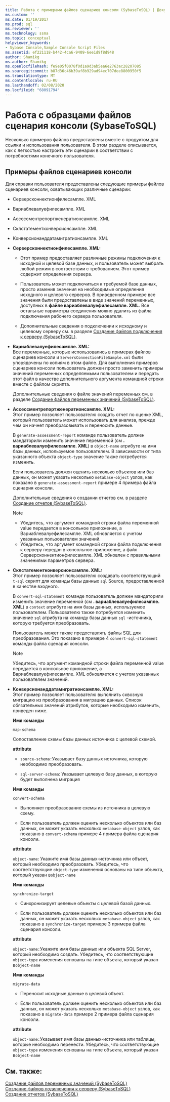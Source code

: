 ```yaml
---
title: Работа с примерами файлов сценариев консоли (SybaseToSQL) | Документация Майкрософт
ms.custom: ''
ms.date: 01/19/2017
ms.prod: sql
ms.reviewer: ''
ms.technology: ssma
ms.topic: conceptual
helpviewer_keywords:
- Sybase Console,Sample Console Script Files
ms.assetid: ef221118-b442-4ca6-9409-6ee1d9f8d948
author: Shamikg
ms.author: Shamikg
ms.openlocfilehash: fe9e05f0078f0d1a9d3ab5ea6e2763ac28207085
ms.sourcegitcommit: b87d36c46b39af8b929ad94ec707dee8800950f5
ms.translationtype: MT
ms.contentlocale: ru-RU
ms.lasthandoff: 02/08/2020
ms.locfileid: "68091794"
---
```

# <a name="working-with-the-sample-console-script-files-sybasetosql"></a>Работа с образцами файлов сценария консоли (SybaseToSQL)
Несколько примеров файлов предоставлены вместе с продуктом для ссылки и использования пользователя. В этом разделе описывается, как с легкостью настроить эти сценарии в соответствии с потребностями конечного пользователя.  
  
## <a name="sample-console-script-files"></a>Примеры файлов сценариев консоли  
Для справки пользователя предоставлены следующие примеры файлов сценариев консоли, охватывающих различные сценарии:  
  
-   Серверсконнектионфилесампле. XML  
  
-   Вариаблевалуефилесампле. XML  
  
-   Ассессментрепортженератионсампле. XML  
  
-   Склстатементконверсионсампле. XML  
  
-   Конверсионанддатамигратионсампле. XML  
  
-   **Серверсконнектионфилесампле. XML:**  
  
    -   Этот пример предоставляет различные режимы подключения к исходной и целевой базе данных, и пользователь может выбрать любой режим в соответствии с требованием. Этот пример содержит определения сервера.  
  
    -   Пользователь может подключиться к требуемой базе данных, просто изменив значения на необходимые определения исходного и целевого серверов. В приведенном примере все значения были предоставлены в виде значений переменных, доступных в **файле вариаблевалуефилесампле. XML**.  Все остальные параметры соединения можно удалить из файла подключения рабочего сервера пользователя.  
  
    -   Дополнительные сведения о подключении к исходному и целевому серверу см. в разделе [Создание файлов подключения к серверу &#40;SybaseToSQL&#41;](../../ssma/sybase/creating-the-server-connection-files-sybasetosql.md).  
  
-   **Вариаблевалуефилесампле. XML:**  
    Все переменные, которые использовались в примерах файлов сценариев консоли и `ServersConnectionFileSample.xml` были упорядочены по копиям в этом файле. Для выполнения примеров сценариев консоли пользователь должен просто заменить примеры значений переменных определяемыми пользователем и передать этот файл в качестве дополнительного аргумента командной строки вместе с файлом скрипта.  
  
    Дополнительные сведения о файле значений переменных см. в разделе [Создание файлов переменных значений &#40;SybaseToSQL&#41;](../../ssma/sybase/creating-variable-value-files-sybasetosql.md).  
  
-   **Ассессментрепортженератионсампле. XML:**  
    Этот пример позволяет пользователю создать отчет по оценке XML, который пользователь может использовать для анализа, прежде чем он начнет преобразовывать и переносить данные.  
  
    В `generate-assessment-report` команде пользователь должен мандаторили изменить значение переменной (см **. вариаблевалуефилесампле. XML**) в `object-name` атрибуте на имя базы данных, используемое пользователем. В зависимости от типа указанного объекта `object-type` значение также потребуется изменить.  
  
    Если пользователь должен оценить несколько объектов или баз данных, он может указать несколько `metabase-object` узлов, как показано в `generate-assessment-report` примере 4 примера файла сценария консоли.  
  
    Дополнительные сведения о создании отчетов см. в разделе [Создание отчетов &#40;SybaseToSQL&#41;](../../ssma/sybase/generating-reports-sybasetosql.md).  
  
    > [!NOTE]  
    > -   Убедитесь, что аргумент командной строки файла переменной value передается в консольное приложение, а Вариаблевалуефилесампле. XML обновляется с учетом указанных пользователем значений.  
    > -   Убедитесь, что аргумент командной строки файла подключения к серверу передан в консольное приложение, а файл Серверсконнектионфилесампле. XML обновлен с правильными значениями параметров сервера.  
  
-   **Склстатементконверсионсампле. XML:**  
    Этот пример позволяет пользователю создавать соответствующий `t-sql` скрипт для команды базы данных `sql` Source, предоставленной в качестве входного.  
  
    В `convert-sql-statement` команде пользователь должен мандаторили изменить значение переменной (см **. вариаблевалуефилесампле. XML**) в `context` атрибуте на имя базы данных, используемое пользователем. Пользователю также потребуется изменить значение `sql` атрибута на команду базы данных `sql` -источника, которую требуется преобразовать.  
  
    Пользователь может также предоставлять файлы SQL для преобразования. Это показано в примере 4 `convert-sql-statement` команды файла сценария консоли.  
  
    > [!NOTE]  
    > Убедитесь, что аргумент командной строки файла переменной value передается в консольное приложение, а Вариаблевалуефилесампле. XML обновляется с учетом указанных пользователем значений.  
  
-   **Конверсионанддатамигратионсампле. XML:**  
     Этот пример позволяет пользователю выполнить сквозную миграцию из преобразования в миграцию данных. Список обязательных значений атрибутов, которые необходимо изменить, приведен ниже.  
  
    **Имя команды**  
  
    `map-schema`  
  
    Сопоставление схемы базы данных источника с целевой схемой.  
  
    **attribute**  
  
    -   `source-schema:`Указывает базу данных источника, которую необходимо преобразовать.  
  
    -   `sql-server-schema`: Указывает целевую базу данных, в которую будет выполнена миграция  
  
    **Имя команды**  
  
    `convert-schema`  
  
    -   Выполняет преобразование схемы из источника в целевую схему.  
  
    -   Если пользователь должен оценить несколько объектов или баз данных, он может указать несколько `metabase-object` узлов, как показано в `convert-schema` примере 4 примера файла сценария консоли.  
  
    **attribute**  
  
    `object-name`: Укажите имя базы данных-источника или объект, который необходимо преобразовать. Убедитесь, что соответствующие `object-type` изменения основаны на типе объекта, который указан в`object-name`  
  
    **Имя команды**  
  
    `synchronize-target`  
  
    -   Синхронизирует целевые объекты с целевой базой данных.  
  
    -   Если пользователь должен оценить несколько объектов или баз данных, он может указать несколько `metabase-object` узлов, как показано в `synchronize-target` примере 3 примера файла сценария консоли.  
  
    **attribute**  
  
    `object-name:`Укажите имя базы данных или объекта SQL Server, который необходимо создать. Убедитесь, что соответствующие `object-type` изменения основаны на типе объекта, который указан в`object-name`  
  
    **Имя команды**  
  
    `migrate-data`  
  
    -   Переносит исходные данные в целевой объект.  
  
    -   Если пользователь должен оценить несколько объектов или баз данных, он может указать несколько `metabase-object` узлов, как показано в `migrate-data` примере 2 примера файла сценария консоли.  
  
    **attribute**  
  
    `object-name:`Указывает имя базы данных-источника или таблицы, которые необходимо перенести. Убедитесь, что соответствующие `object-type` изменения основаны на типе объекта, который указан в`object-name`  
  
## <a name="see-also"></a>См. также:  
[Создание файлов переменных значений &#40;SybaseToSQL&#41;](../../ssma/sybase/creating-variable-value-files-sybasetosql.md)  
[Создание файлов подключения к серверу &#40;SybaseToSQL&#41;](../../ssma/sybase/creating-the-server-connection-files-sybasetosql.md)  
[Создание отчетов &#40;SybaseToSQL&#41;](../../ssma/sybase/generating-reports-sybasetosql.md)  
  
